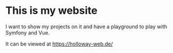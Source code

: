This is my website
==================

I want to show my projects on it and have a playground to play with Symfony and Vue.

It can be viewed at https://holloway-web.de/
